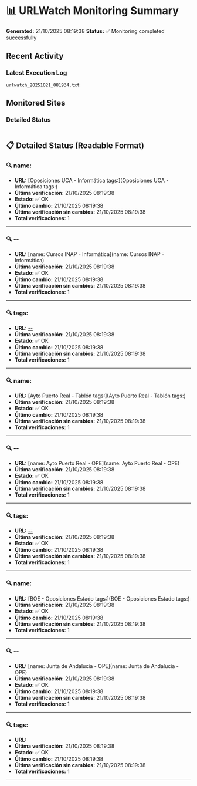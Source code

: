 # 📊 URLWatch Monitoring Summary

**Generated:** 21/10/2025 08:19:38
**Status:** ✅ Monitoring completed successfully

## Recent Activity

### Latest Execution Log
`urlwatch_20251021_081934.txt`

## Monitored Sites

### Detailed Status
```
```

## 📋 Detailed Status (Readable Format)

### 🔍 name:

- **URL:** [Oposiciones UCA - Informática	tags:](Oposiciones UCA - Informática	tags:)
- **Última verificación:** 21/10/2025 08:19:38
- **Estado:** ✅ OK
- **Último cambio:** 21/10/2025 08:19:38
- **Última verificación sin cambios:** 21/10/2025 08:19:38
- **Total verificaciones:** 1

---

### 🔍 --

- **URL:** [name: Cursos INAP - Informática](name: Cursos INAP - Informática)
- **Última verificación:** 21/10/2025 08:19:38
- **Estado:** ✅ OK
- **Último cambio:** 21/10/2025 08:19:38
- **Última verificación sin cambios:** 21/10/2025 08:19:38
- **Total verificaciones:** 1

---

### 🔍 tags:

- **URL:** [--](--)
- **Última verificación:** 21/10/2025 08:19:38
- **Estado:** ✅ OK
- **Último cambio:** 21/10/2025 08:19:38
- **Última verificación sin cambios:** 21/10/2025 08:19:38
- **Total verificaciones:** 1

---

### 🔍 name:

- **URL:** [Ayto Puerto Real - Tablón	tags:](Ayto Puerto Real - Tablón	tags:)
- **Última verificación:** 21/10/2025 08:19:38
- **Estado:** ✅ OK
- **Último cambio:** 21/10/2025 08:19:38
- **Última verificación sin cambios:** 21/10/2025 08:19:38
- **Total verificaciones:** 1

---

### 🔍 --

- **URL:** [name: Ayto Puerto Real - OPE](name: Ayto Puerto Real - OPE)
- **Última verificación:** 21/10/2025 08:19:38
- **Estado:** ✅ OK
- **Último cambio:** 21/10/2025 08:19:38
- **Última verificación sin cambios:** 21/10/2025 08:19:38
- **Total verificaciones:** 1

---

### 🔍 tags:

- **URL:** [--](--)
- **Última verificación:** 21/10/2025 08:19:38
- **Estado:** ✅ OK
- **Último cambio:** 21/10/2025 08:19:38
- **Última verificación sin cambios:** 21/10/2025 08:19:38
- **Total verificaciones:** 1

---

### 🔍 name:

- **URL:** [BOE - Oposiciones Estado	tags:](BOE - Oposiciones Estado	tags:)
- **Última verificación:** 21/10/2025 08:19:38
- **Estado:** ✅ OK
- **Último cambio:** 21/10/2025 08:19:38
- **Última verificación sin cambios:** 21/10/2025 08:19:38
- **Total verificaciones:** 1

---

### 🔍 --

- **URL:** [name: Junta de Andalucía - OPE](name: Junta de Andalucía - OPE)
- **Última verificación:** 21/10/2025 08:19:38
- **Estado:** ✅ OK
- **Último cambio:** 21/10/2025 08:19:38
- **Última verificación sin cambios:** 21/10/2025 08:19:38
- **Total verificaciones:** 1

---

### 🔍 tags:

- **URL:** []()
- **Última verificación:** 21/10/2025 08:19:38
- **Estado:** ✅ OK
- **Último cambio:** 21/10/2025 08:19:38
- **Última verificación sin cambios:** 21/10/2025 08:19:38
- **Total verificaciones:** 1

---

